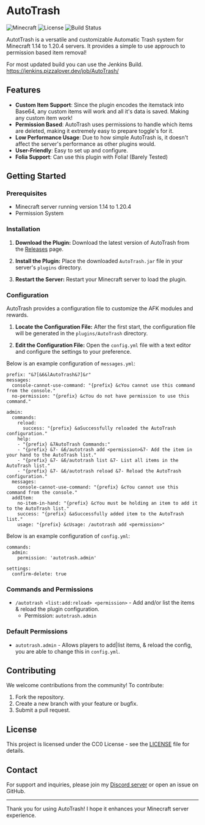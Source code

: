 # AutoTrash

![Minecraft](https://img.shields.io/badge/Minecraft-1.14_--_1.20.4-brightgreen)
![License](https://img.shields.io/badge/License-CC0-blue.svg)
![Build Status](https://img.shields.io/badge/Build-Passing-brightgreen)

AutotTrash is a versatile and customizable Automatic Trash system for Minecraft 1.14 to 1.20.4 servers. It provides a simple to use approuch to permission based item removal!

For most updated build you can use the Jenkins Build.
https://jenkins.pizzalover.dev/job/AutoTrash/

## Features

- **Custom Item Support**: Since the plugin encodes the itemstack into Base64, any custom items will work and all it's data is saved. Making any custom item work!
- **Permission Based**: AutoTrash uses permissions to handle which items are deleted, making it extremely easy to prepare toggle's for it.
- **Low Performance Usage**: Due to how simple AutoTrash is, it doesn't affect the server's performance as other plugins would.
- **User-Friendly**: Easy to set up and configure.
- **Folia Support**: Can use this plugin with Folia! (Barely Tested)

## Getting Started

### Prerequisites

- Minecraft server running version 1.14 to 1.20.4
- Permission System

### Installation

1. **Download the Plugin:**
   Download the latest version of AutoTrash from the [Releases](https://github.com/PizzaThatCodes/AutoTrash/releases) page.

2. **Install the Plugin:**
   Place the downloaded `AutoTrash.jar` file in your server's `plugins` directory.

3. **Restart the Server:**
   Restart your Minecraft server to load the plugin.

### Configuration

AutoTrash provides a configuration file to customize the AFK modules and rewards.

1. **Locate the Configuration File:**
   After the first start, the configuration file will be generated in the `plugins/AutoTrash` directory.

2. **Edit the Configuration File:**
   Open the `config.yml` file with a text editor and configure the settings to your preference.

Below is an example configuration of `messages.yml`:

```
prefix: "&7[&6&lAutoTrash&7]&r"
messages:
  console-cannot-use-command: "{prefix} &cYou cannot use this command from the console."
  no-permission: "{prefix} &cYou do not have permission to use this command."

admin:
  commands:
    reload:
      success: "{prefix} &aSuccessfully reloaded the AutoTrash configuration."
    help:
    - "{prefix} &7AutoTrash Commands:"
    - "{prefix} &7- &6/autotrash add <permission>&7- Add the item in your hand to the AutoTrash list."
    - "{prefix} &7- &6/autotrash list &7- List all items in the AutoTrash list."
    - "{prefix} &7- &6/autotrash reload &7- Reload the AutoTrash configuration."
  messages:
    console-cannot-use-command: "{prefix} &cYou cannot use this command from the console."
  addItem:
    no-item-in-hand: "{prefix} &cYou must be holding an item to add it to the AutoTrash list."
    success: "{prefix} &aSuccessfully added item to the AutoTrash list."
    usage: "{prefix} &cUsage: /autotrash add <permission>"
```

Below is an example configuration of `config.yml`:

```
commands:
  admin:
    permission: 'autotrash.admin'

settings:
  confirm-delete: true
```

### Commands and Permissions

- `/autotrash <list:add:reload> <permission>` - Add and/or list the items & reload the plugin configuration.
  - Permission: `autotrash.admin`

### Default Permissions

- `autotrash.admin` - Allows players to add|list items, & reload the config, you are able to change this in `config.yml`.

## Contributing

We welcome contributions from the community! To contribute:

1. Fork the repository.
2. Create a new branch with your feature or bugfix.
3. Submit a pull request.

## License

This project is licensed under the CC0 License - see the [LICENSE](LICENSE) file for details.

## Contact

For support and inquiries, please join my [Discord server](https://discord.gg/pj8auQEPJU) or open an issue on GitHub.

---

Thank you for using AutoTrash! I hope it enhances your Minecraft server experience.
